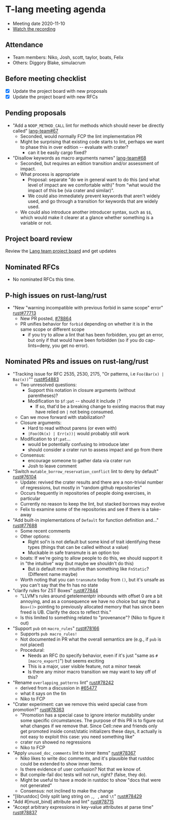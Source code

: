 # T-lang meeting agenda

* Meeting date 2020-11-10
* [Watch the recording](https://youtu.be/64_cy5BayLo)

## Attendance

* Team members: Niko, Josh, scott, taylor, boats, Felix
* Others: Diggory Blake, simulacrum

## Before meeting checklist

* [x] Update the project board with new proposals
* [x] Update the project board with new RFCs

## Pending proposals
- "Add a `NOOP_METHOD_CALL` lint for methods which should never be directly called" [lang-team#67](https://github.com/rust-lang/lang-team/issues/67)
    - Seconded, would normally FCP the lint implementation PR
    - Might be surprising that existing code starts to lint, perhaps we want to phase this in over edition -- evaluate with crater?
        - can it be easily cargo fixed?
- "Disallow keywords as macro arguments names" [lang-team#68](https://github.com/rust-lang/lang-team/issues/68)
    - Seconded, but requires an edition transition and/or assessment of impact.
    - What process is appropriate
        - Proposal: separate "do we in general want to do this (and what level of impact are we comfortable with)" from "what would the impact of this be (via crater and similar)".
        - We could also immediately prevent keywords that aren't widely used, and go through a transition for keywords that are widely used.
    - We could also introduce another introducer syntax, such as `$$`, which would make it clearer at a glance whether something is a variable or not.

## Project board review

Review the [Lang team project board](https://github.com/rust-lang/lang-team/projects/2) and get updates

## Nominated RFCs
- No nominated RFCs this time.

## P-high issues on rust-lang/rust
- "New "warning incompatible with previous forbid in same scope" error" [rust#77713](https://github.com/rust-lang/rust/issues/77713)
    - New PR posted, [#78864](https://github.com/rust-lang/rust/pull/78864)
    - PR unifies behavior for `forbid` depending on whether it is in the same scope or different scope
        - if you try to allow a lint that has been forbidden, you get an error, but only if that would have been forbidden (so if you do cap-lints=deny, you get no error).

## Nominated PRs and issues on rust-lang/rust
- "Tracking issue for RFC 2535, 2530, 2175, "Or patterns, i.e `Foo(Bar(x) | Baz(x))`"" [rust#54883](https://github.com/rust-lang/rust/issues/54883)
    - Two unresolved questions:
        - Support this notation in closure arguments (without parentheses)?
        - Modification to `$f:pat` -- should it include `|`?
            - If so, that'd be a breaking change to existing macros that may have relied on `|` not being consumed.
    - Can we move forward with stabilization?
    - Closure arguments:
        - Hard to read without parens (or even with)
        - `|Foo(Ok(x) | Err(x))|` would probably still work
    - Modification to `$f:pat`...
        - would be potentially confusing to introduce later
        - should consider a crater run to assess impact and go from there
    - Consensus:
        - encourage someone to gather data via crater run
        - Josh to leave comment
- "Switch `mutable_borrow_reservation_conflict` lint to deny by default" [rust#76104](https://github.com/rust-lang/rust/pull/76104)
    - Update: revived the crater results and there are a non-trivial number of regressions, but mostly in "random github repositories"
    - Occurs frequently in repositories of people doing exercises, in particular
    - Currently no reason to keep the lint, but stacked borrows may evolve
    - Felix to examine some of the repositories and see if there is a take-away
- "Add built-in implementations of `Default` for function definition and…" [rust#77688](https://github.com/rust-lang/rust/pull/77688)
    - Some recent comments
    - Other options:
        - Right sol'n is not default but some kind of trait identifying these types (things that can be called without a value)
        - Muckable in safe transmute is an option too
    - boats: If we're going to allow people to do this, we should support it in "the intuitive" way (but maybe we shouldn't do this)
        - But *is* default more intuitive than something like `FnStatic`? (Different name maybe)
    - Worth noting that you can `transmute` today from `()`, but it's unsafe as you can't say that the fn has no state
- "clarify rules for ZST Boxes" [rust#77844](https://github.com/rust-lang/rust/pull/77844)
    - "LLVM's rules around getelementptr inbounds with offset 0 are a bit annoying, and as a consequence we have no choice but say that a `Box<()>` pointing to previously allocated memory that has since been freed is UB. Clarify the docs to reflect this."
    - Is this limited to something related to "provenance"? (Niko to figure it out)
- "Support `pub` on `macro_rules`" [rust#78166](https://github.com/rust-lang/rust/pull/78166)
    - Supports `pub macro_rules!`
    - Not documented in PR what the overall semantics are (e.g., if `pub` is not placed)
    - Procedural:
        - Needs an RFC (to specify behavior, even if it's just "same as `#[macro_export]`") but seems exciting
        - This is a major, user visible feature, not a minor tweak
        - Is there any minor macro transition we may want to key off of this?
- "Rename `overlapping_patterns` lint" [rust#78242](https://github.com/rust-lang/rust/pull/78242)
    - derived from a discussion in [#65477](https://github.com/rust-lang/rust/issues/65477)
    - what it says on the tin
    - Niko to FCP
- "Crater experiment: can we remove this weird special case from promotion?" [rust#78363](https://github.com/rust-lang/rust/pull/78363)
    - "Promotion has a special case to ignore interior mutability under some specific circumstances. The purpose of this PR is to figure out what changes if we remove that. Since Cell::new and friends only get promoted inside const/static initializers these days, it actually is not easy to exploit this case: you need something like"
    - crater run showed no regressions
    - Niko to FCP
- "Apply `unused_doc_comments` lint to inner items" [rust#78367](https://github.com/rust-lang/rust/pull/78367)
    - Niko likes to write doc comments, and it's plausible that rustdoc could be extended to show inner items.
    - Is there evidence of user confusion? Not that we know of.
    - But compile-fail doc tests will not run, right? (false, they do).
    - Might be useful to have a mode in rustdoc to show "docs that were not generated"
    - Consensus: not inclined to make the change
- "[librustdoc] Only split lang string on `,`, ` `, and `\t`" [rust#78429](https://github.com/rust-lang/rust/pull/78429)
- "Add #[must_bind] attribute and lint" [rust#78715](https://github.com/rust-lang/rust/pull/78715)
- "Accept arbitrary expressions in key-value attributes at parse time" [rust#78837](https://github.com/rust-lang/rust/pull/78837)
